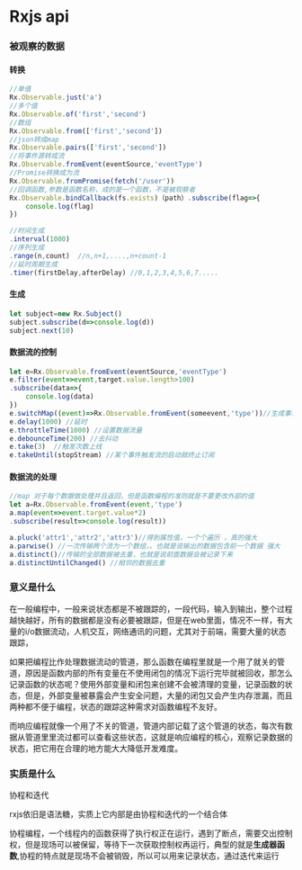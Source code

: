 # Rxjs api

### 被观察的数据

#### 转换

```javascript
//单值
Rx.Observable.just('a')
//多个值
Rx.Observable.of('first','second')
//数组
Rx.Observable.from(['first','second'])
//json转成map
Rx.Observable.pairs(['first','second'])
//将事件源转成流
Rx.Observable.fromEvent(eventSource,'eventType')
//Promise转换成为流
Rx.Observable.fromPromise(fetch('/user'))
//回调函数,参数是函数名称，成的是一个函数，不是被观察者
Rx.Observable.bindCallback(fs.exists)（path）.subscribe(flag=>{
    console.log(flag)
})

//时间生成
.interval(1000)
//序列生成
.range(n,count)  //n,n+1,....,n+count-1
//延时周期生成
.timer(firstDelay,afterDelay) //0,1,2,3,4,5,6,7.....
```

#### 生成

```javascript
let subject=new Rx.Subject()
subject.subscribe(d=>console.log(d))
subject.next(10)
```

#### 数据流的控制

```javascript
let e=Rx.Observable.fromEvent(eventSource,'eventType')
e.filter(event=>event,target.value.length>100)
.subscribe(data=>{
    console.log(data)
})
e.switchMap((event)=>Rx.Observable.fromEvent(someevent,'type'))//生成事件流
e.delay(1000) //延时
e.throttleTime(1000) //设置数据流量
e.debounceTime(200) //去抖动
e.take(3)  //触发次数上线
e.takeUntil(stopStream) //某个事件触发流的启动就终止订阅
```

#### 数据流的处理

```javascript
//map 对于每个数据做处理并且返回，但是函数编程的准则就是不要更改外部的值
let a=Rx.Observable.fromEvent(event,'type')
a.map(event=>event.target.value*2)
.subscribe(result=>console.log(result))

a.pluck('attr1','attr2','attr3')//得到属性值，一个个遍历 ，真的强大
a.parwise() //一次传输两个流为一个数组，。也就是说输出的数据包含前一个数据 强大
a.distinct()//传输的全部数据被去重，也就是说前面数据会被记录下来
a.distinctUntilChanged() //相邻的数据去重
```

### 意义是什么

在一般编程中，一般来说状态都是不被跟踪的，一段代码，输入到输出，整个过程越快越好，所有的数据都是没有必要被跟踪，但是在web里面，情况不一样，有大量的i/o数据流动，人机交互，网络通讯的问题，尤其对于前端，需要大量的状态跟踪，

如果把编程比作处理数据流动的管道，那么函数在编程里就是一个用了就关的管道，原因是函数内部的所有变量在不使用闭包的情况下运行完毕就被回收，那怎么记录函数的状态呢？使用外部变量和闭包来创建不会被清理的变量，记录函数的状态，但是，外部变量被暴露会产生安全问题，大量的闭包又会产生内存泄漏，而且两种都不便于编程，状态的跟踪这种需求对函数编程不友好。

而响应编程就像一个用了不关的管道，管道内部记载了这个管道的状态，每次有数据从管道里里流过都可以查看这些状态，这就是响应编程的核心，观察记录数据的状态，把它用在合理的地方能大大降低开发难度。

### 实质是什么

协程和迭代

rxjs依旧是语法糖，实质上它内部是由协程和迭代的一个结合体

协程编程，一个线程内的函数获得了执行权正在运行，遇到了断点，需要交出控制权，但是现场可以被保留，等待下一次获取控制权再运行，典型的就是**生成器函数**,协程的特点就是现场不会被销毁，所以可以用来记录状态，通过迭代来运行
